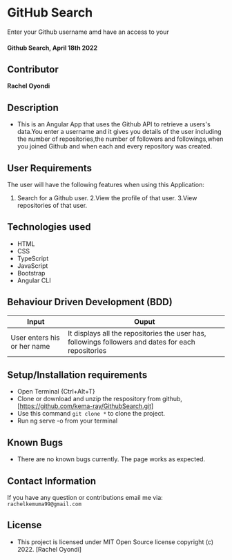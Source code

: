 # GitHub Search
Enter your Github username amd have an access to your 

#### Github Search, April 18th 2022

## Contributor 
**Rachel Oyondi**

## Description
- This is an Angular App that uses the Github API to retrieve a users's data.You enter a username and it gives you details of the user including the number of repositories,the number of followers and followings,when you joined Github and when each and every repository was created.

## User Requirements
The user will have the following features when using this Application:
 1. Search for a Github user.
 2.View the profile of that user.
 3.View repositories of that user.
## Technologies used
- HTML
- CSS
- TypeScript
- JavaScript
- Bootstrap
- Angular CLI
## Behaviour Driven Development (BDD)
 | Input                        | Ouput                                                                                            |
|--------------------------    |----------------------------------------------------------------------------------------------    |
| User enters his or her name     | It displays all the repositories the user has, followings followers and dates for each repositories                   |


## Setup/Installation requirements
- Open Terminal {Ctrl+Alt+T}
- Clone or download and unzip the respository from github, [https://github.com/kema-ray/GithubSearch.git]
- Use this command `git clone *` to clone the project.
- Run ng serve -o from your terminal


## Known Bugs
- There are no known bugs currently. The page works as expected.

## Contact Information
If you have any question or contributions email me via: `rachelkemuma99@gmail.com`

## License
- This project is licensed under  MIT Open Source license copyright (c) 2022. [Rachel Oyondi]